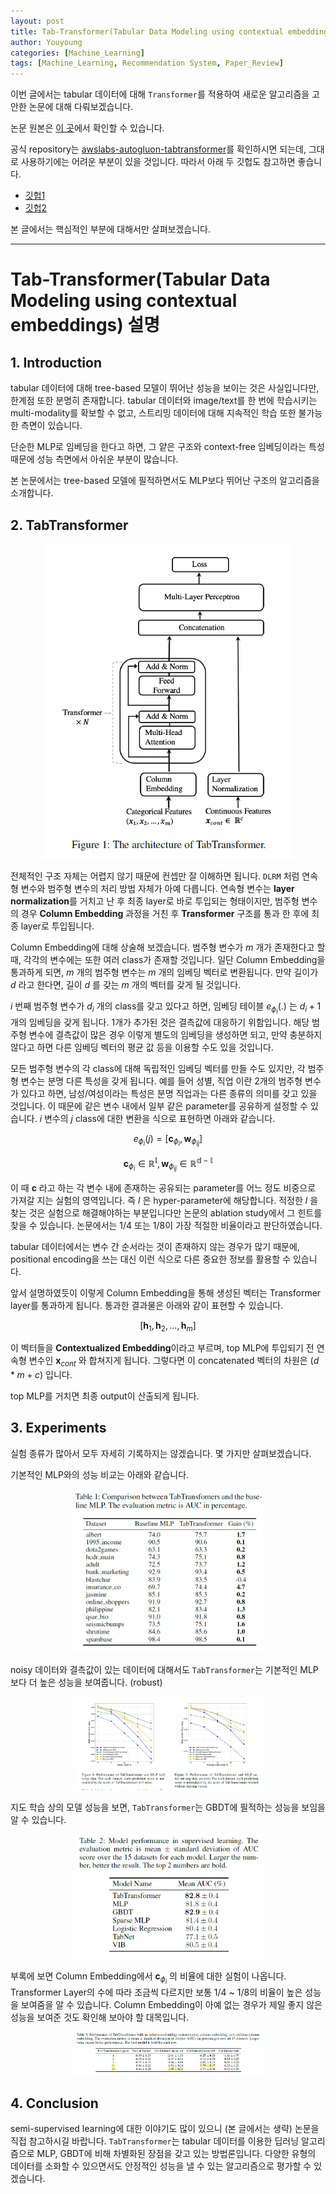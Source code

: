 ```yaml
---
layout: post
title: Tab-Transformer(Tabular Data Modeling using contextual embeddings) 설명
author: Youyoung
categories: [Machine_Learning]
tags: [Machine_Learning, Recommendation System, Paper_Review]
---
```


이번 글에서는 tabular 데이터에 대해 `Transformer`를 적용하여 새로운 알고리즘을 고안한 논문에 대해 다뤄보겠습니다.  

논문 원본은 [이 곳](https://arxiv.org/abs/2012.06678)에서 확인할 수 있습니다.  

공식 repository는 [awslabs-autogluon-tabtransformer](https://github.com/awslabs/autogluon/blob/master/tabular/src/autogluon/tabular/models/tab_transformer/tab_transformer_model.py)를 확인하시면 되는데, 그대로 사용하기에는 어려운 부분이 있을 것입니다. 따라서 아래 두 깃헙도 참고하면 좋습니다.  

- [깃헙1](https://github.com/lucidrains/tab-transformer-pytorch)  
- [깃헙2](https://github.com/timeseriesAI/tsai/blob/main/tsai/models/TabTransformer.py)  

본 글에서는 핵심적인 부분에 대해서만 살펴보겠습니다.  

---
# Tab-Transformer(Tabular Data Modeling using contextual embeddings) 설명  
## 1. Introduction  
tabular 데이터에 대해 tree-based 모델이 뛰어난 성능을 보이는 것은 사실입니다만, 한계점 또한 분명히 존재합니다. tabular 데이터와 image/text를 한 번에 학습시키는 multi-modality를 확보할 수 없고, 스트리밍 데이터에 대해 지속적인 학습 또한 불가능한 측면이 있습니다.  

단순한 MLP로 임베딩을 한다고 하면, 그 얕은 구조와 context-free 임베딩이라는 특성 때문에 성능 측면에서 아쉬운 부분이 많습니다.  

본 논문에서는 tree-based 모델에 필적하면서도 MLP보다 뛰어난 구조의 알고리즘을 소개합니다.  


## 2. TabTransformer  
<center><img src="/public/img/Machine_Learning/2022-03-13-tab-transformer/str.PNG" width="80%"></center>  

전체적인 구조 자체는 어렵지 않기 때문에 컨셉만 잘 이해하면 됩니다. `DLRM` 처럼 연속형 변수와 범주형 변수의 처리 방법 자체가 아예 다릅니다. 연속형 변수는 **layer normalization**를 거치고 난 후 최종 layer로 바로 투입되는 형태이지만, 범주형 변수의 경우 **Column Embedding** 과정을 거친 후 **Transformer** 구조를 통과 한 후에 최종 layer로 투입됩니다.  

Column Embedding에 대해 상술해 보겠습니다. 범주형 변수가 $m$ 개가 존재한다고 할 때, 각각의 변수에는 또한 여러 class가 존재할 것입니다. 일단 Column Embedding을 통과하게 되면, $m$ 개의 범주형 변수는 $m$ 개의 임베딩 벡터로 변환됩니다. 만약 길이가 $d$ 라고 한다면, 길이 $d$ 를 갖는 $m$ 개의 벡터를 갖게 될 것입니다.  

$i$ 번째 범주형 변수가 $d_i$ 개의 class를 갖고 있다고 하면, 임베딩 테이블 $e_{\phi_i} (.)$ 는 $d_i + 1$ 개의 임베딩을 갖게 됩니다. 1개가 추가된 것은 결측값에 대응하기 위함입니다. 해당 범주형 변수에 결측값이 많은 경우 이렇게 별도의 임베딩을 생성하면 되고, 만약 충분하지 않다고 하면 다른 임베딩 벡터의 평균 값 등을 이용할 수도 있을 것입니다.  

모든 범주형 변수의 각 class에 대해 독립적인 임베딩 벡터를 만들 수도 있지만, 각 범주형 변수는 분명 다른 특성을 갖게 됩니다. 예를 들어 성별, 직업 이란 2개의 범주형 변수가 있다고 하면, 남성/여성이라는 특성은 분명 직업과는 다른 종류의 의미를 갖고 있을 것입니다. 이 때문에 같은 변수 내에서 일부 같은 parameter를 공유하게 설정할 수 있습니다. $i$ 변수의 $j$ class에 대한 변환을 식으로 표현하면 아래와 같습니다.  

$$ e_{\phi_i} (j) = [\mathbf{c}_{\phi_i}, \mathbf{w}_{\phi_{ij}}] $$  

$$ \mathbf{c}_{\phi_i} \in \mathbb{R^l}, \mathbf{w}_{\phi_{ij}} \in \mathbb{R^{d-l}} $$  

이 때 $\mathbf{c}$ 라고 하는 각 변수 내에 존재하는 공유되는 parameter를 어느 정도 비중으로 가져갈 지는 실험의 영역입니다. 즉 $l$ 은 hyper-parameter에 해당합니다. 적정한 $l$ 을 찾는 것은 실험으로 해결해야하는 부분입니다만 논문의 ablation study에서 그 힌트를 찾을 수 있습니다. 논문에서는 1/4 또는 1/8이 가장 적절한 비율이라고 판단하였습니다.  

tabular 데이터에서는 변수 간 순서라는 것이 존재하지 않는 경우가 많기 때문에, positional encoding을 쓰는 대신 이런 식으로 다른 중요한 정보를 활용할 수 있습니다.  

앞서 설명하였듯이 이렇게 Column Embedding을 통해 생성된 벡터는 Transformer layer를 통과하게 됩니다. 통과한 결과물은 아래와 같이 표현할 수 있습니다.  

$$ [\mathbf{h}_1, \mathbf{h}_2, ..., \mathbf{h}_m] $$  

이 벡터들을 **Contextualized Embedding**이라고 부르며, top MLP에 투입되기 전 연속형 변수인 $\mathbf{x}_{cont}$ 와 합쳐지게 됩니다. 그렇다면 이 concatenated 벡터의 차원은 $(d*m + c)$ 입니다.  

top MLP를 거치면 최종 output이 산출되게 됩니다.  


## 3. Experiments  
실험 종류가 많아서 모두 자세히 기록하지는 않겠습니다. 몇 가지만 살펴보겠습니다.  

기본적인 MLP와의 성능 비교는 아래와 같습니다.  

<center><img src="/public/img/Machine_Learning/2022-03-13-tab-transformer/01.PNG" width="60%"></center>  

noisy 데이터와 결측값이 있는 데이터에 대해서도 `TabTransformer`는 기본적인 MLP 보다 더 높은 성능을 보여줍니다. (robust)  

<center><img src="/public/img/Machine_Learning/2022-03-13-tab-transformer/02.PNG" width="60%"></center>  

지도 학습 상의 모델 성능을 보면, `TabTransformer`는 GBDT에 필적하는 성능을 보임을 알 수 있습니다.  

<center><img src="/public/img/Machine_Learning/2022-03-13-tab-transformer/03.PNG" width="60%"></center>  

부록에 보면 Column Embedding에서 $\mathbf{c}_{\phi_i}$ 의 비율에 대한 실험이 나옵니다. Transformer Layer의 수에 따라 조금씩 다르지만 보통 1/4 ~ 1/8의 비율이 높은 성능을 보여줌을 알 수 있습니다. Column Embedding이 아예 없는 경우가 제일 좋지 않은 성능을 보여준 것도 확인해 보아야 할 대목입니다.  

<center><img src="/public/img/Machine_Learning/2022-03-13-tab-transformer/04.PNG" width="60%"></center>  


## 4. Conclusion  
semi-supervised learning에 대한 이야기도 많이 있으니 (본 글에서는 생략) 논문을 직접 참고하시길 바랍니다. `TabTransformer`는 tabular 데이터를 이용한 딥러닝 알고리즘으로 MLP, GBDT에 비해 차별화된 장점을 갖고 있는 방법론입니다. 다양한 유형의 데이터를 소화할 수 있으면서도 안정적인 성능을 낼 수 있는 알고리즘으로 평가할 수 있겠습니다.  
